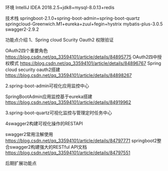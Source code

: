 环境
IntelliJ IDEA 2018.2.5+jdk8+mysql-8.0.13+redis

技术栈
springboot-2.1.0+spring-boot-admin+spring-boot-quartz
springcloud-Greenwich.M1+eureka+zuul+fegin+hystrix
mybatis-plus-3.0.5
swagger2-2.9.2
    
功能点介绍
1、Spring cloud Scurity Oauth2 权限验证

OAuth2四个重要角色 https://blog.csdn.net/qq_33594101/article/details/84895775
OAuth2四中授权模式 https://blog.csdn.net/qq_33594101/article/details/84896767
Spring cloud security oauth2搭建 https://blog.csdn.net/qq_33594101/article/details/84898267

2.spring-boot-admin可视化应用监控中心

SpringBootAdmin应用监控基于eureka搭建 https://blog.csdn.net/qq_33594101/article/details/84919962

3.spring-boot-quartz可视化监控与管理定时任务中心

4swagger2构建可视化操作的RESTAPI

swagger2常用注解使用 https://blog.csdn.net/qq_33594101/article/details/84797771
springboot2整合swagger2构建强大的RESTful API文档 https://blog.csdn.net/qq_33594101/article/details/84797551

后期扩展功能点
